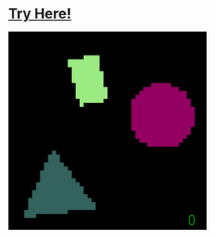 # [Try Here!](https://academy.cs.cmu.edu/sharing/aquaBear7673)
![](cs-academy-canvas.png "Preview Image")
